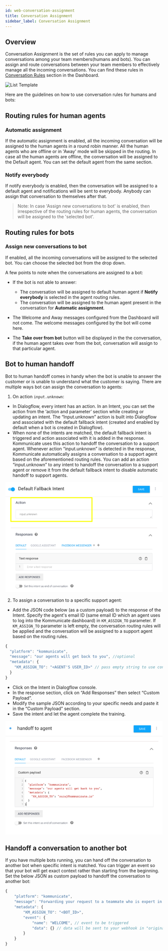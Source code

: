 ```yaml
---
id: web-conversation-assignment
title: Conversation Assignment
sidebar_label: Conversation Assignment
---
```


## Overview
Conversation Assignment is the set of rules you can apply to manage conversations among your team members(humans and bots). You can assign and route conversations between your team members to effectively manage all the incoming conversations. You can find these rules in [Conversation Rules](https://dashboard.kommunicate.io/settings/conversation-rules) section in the Dashboard.

![List Template](/img/dashboard-conversation-rules.png)


Here are the guidelines on how to use conversation rules for humans and bots:

## Routing rules for human agents

### Automatic assignment
If the automatic assignment is enabled, all the incoming conversation will be assigned to the human agents in a round robin manner. All the human agents who are offline or in 'Away' mode will be skipped in the routing. In case all the human agents are offline, the conversation will be assigned to the Default agent. You can set the default agent from the same section.

### Notify everybody
If notify everybody is enabled, then the conversation will be assigned to a default agent and notifications will be sent to everybody. Anybody can assign that conversation to themselves after that.

>Note: In case 'Assign new conversations to bot' is enabled, then irrespective of the routing rules for human agents, the conversation will be assigned to the 'selected bot'.


## Routing rules for bots

### Assign new conversations to bot
If enabled, all the incoming conversations will be assigned to the selected bot. You can choose the selected bot from the drop down.

A few points to note when the conversations are assigned to a bot:

 - If the bot is not able to answer:
 	- The conversation will be assigned to default human agent if  **Notify everybody** is selected in the agent routing rules.
 	- The conversation will be assigned to the human agent present in the conversation for **Automatic assignment**.
 
 - The Welcome and Away messages configured from the Dashboard will not come. The welcome messages configured by the bot will come here. 
 - The **Take over from bot** button will be displayed in the the conversation, if the human agent takes over from the bot, conversation will assign to that particular agent.


## Bot to human handoff
Bot to human handoff comes in handy when the bot is unable to answer the customer or is unable to understand what the customer is saying. There are multiple ways bot can assign the conversation to agents:

1. On action `input.unknown`:

* In Dialogflow, every intent has an action. In an Intent, you can set the action from the ‘action and parameter’ section while creating or updating an intent. The “Input.unknown” action is built into Dialogflow and associated with the default fallback intent (created and enabled by default when a bot is created in Dialogflow). 
* When none of the intents are matched, the default fallback intent is triggered and action associated with it is added in the response.  Kommunicate uses this action to handoff the conversation to a support agent. Whenever action “input.unknown” is detected in the response,  Kommunicate automatically assigns a conversation to a support agent based on the aforementioned routing rules. You can add an action “input.unknown” to any intent to handoff the conversation to a support agent or remove it from the default fallback intent to disable automatic handoff to support agents.

![Default_Fallback_Intent](assets/Default_Fallback_Intent.png)

2. To assign a conversation to a specific support agent:

- Add the JSON code below (as a custom payload) to the response of the Intent. Specify the agent's email ID (same email ID which an agent uses to log into the Kommunicate dashboard) in `KM_ASSIGN_TO` parameter. If `KM_ASSIGN_TO` parameter is left empty, the conversation routing rules will be applied and the conversation will be assigned to a support agent based on the routing rules.

```js
{
  "platform": "kommunicate",
  "message": "our agents will get back to you", //optional 
  "metadata": {
    "KM_ASSIGN_TO": "<AGENT'S USER_ID>" // pass empty string to use conversation routing rules. 
  }
}
```
- Click on the Intent in Dialogflow console.  
- In the response section, click on “Add Responses” then select “Custom Payload”.
- Modify the sample JSON according to your specific needs and paste it in the “Custom Payload” section.
- Save the intent and let the agent complete the training.

![Handoff_To_Agent](assets/Handoff_To_Agent.png)

## Handoff a conversation to another bot 
If you have multiple bots running, you can hand off the conversation to another bot when specific intent is matched. You can trigger an event so that your bot will get exact context rather than starting from the beginning. Set the below JSON as custom payload to handoff the conversation to another bot:

```js
{
	"platform": "kommunicate",
	"message": "Forwarding your request to a teammate who is expert in this",
	"metadata": {
		"KM_ASSIGN_TO": "<BOT_ID>",
		"event": {
			"name": "WELCOME", // event to be triggered
			"data": {} // data will be sent to your webhook in "originalDetectIntentRequest" parameter.
		}
	}
}
```
